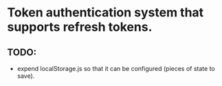 # Token authentication system that supports refresh tokens.
## TODO:
- expend localStorage.js so that it can be configured (pieces of state to save).
